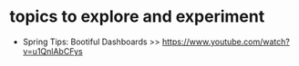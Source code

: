 # topics to explore and experiment 
* Spring Tips: Bootiful Dashboards >> https://www.youtube.com/watch?v=u1QnlAbCFys
